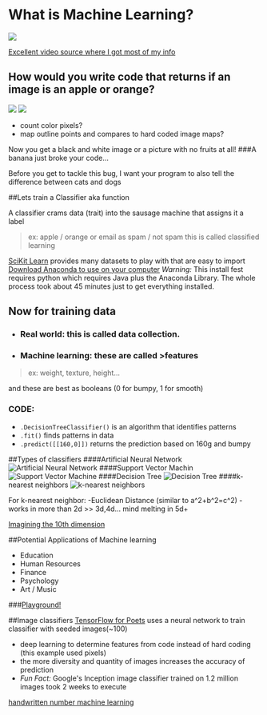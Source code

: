 # What is Machine Learning?

![](http://vignette4.wikia.nocookie.net/uncyclopedia/images/e/e3/Arnold_governator.jpg/revision/20070220123156)

[Excellent video source where I got most of my info](https://www.youtube.com/channel/UC_x5XG1OV2P6uZZ5FSM9Ttw)






## How would you write code that returns if an image is an apple or orange?

![](http://juliandance.org/wp-content/uploads/2016/01/RedApple.jpg)
![](http://media.istockphoto.com/photos/orange-picture-id185284489?k=6&m=185284489&s=170667a&w=0&h=TvhyH04fVa5kQ_LdU4CCwytvBRDxPhmKC8KZXa2YYsU=)
- count color pixels? 
- map outline points and compares to hard coded image maps?


Now you get a black and white image or a picture with no fruits at all!
###A banana just broke your code...

Before you get to tackle this bug, I want your program to also tell the difference between cats and dogs





##Lets train a Classifier aka function

A classifier crams data (trait) into the sausage machine that assigns it a label 

> ex: apple / orange   or   email as spam / not spam
	this is called classified learning 

[SciKit Learn](http://scikit-learn.org/stable/install.html) provides many datasets to play with that are easy to import
[Download Anaconda to use on your computer](https://www.continuum.io/downloads) *Warning:* This install fest requires python which requires Java plus the Anaconda Library. The whole process took about 45 minutes just to get everything installed.





## Now for training data
- ### Real world: this is called data collection. 
- ### Machine learning: these are called >features

> ex: weight, texture, height...

and these are best as booleans (0 for bumpy, 1 for smooth)




### CODE:
- `.DecisionTreeClassifier()` is an algorithm that identifies patterns 
- `.fit()` finds patterns in data
- `.predict([[160,0]])` returns the prediction based on 160g and bumpy




##Types of classifiers
####Artificial Neural Network
![Artificial Neural Network](https://www.tutorialspoint.com/artificial_intelligence/images/atypical_ann.jpg)
####Support Vector Machin
![Support Vector Machine](http://www.alivelearn.net/wp-content/uploads/2009/10/svm_linear_2class.png)
####Decision Tree
![Decision Tree](https://www.tutorialspoint.com/data_mining/images/dm_decision_tree.jpg)
####k-nearest neighbors
![k-nearest neighbors](http://www.saedsayad.com/images/KNN_example_1.png)

For k-nearest neighbor:
-Euclidean Distance (similar to a^2+b^2=c^2)
-works in more than 2d >> 3d,4d... mind melting in 5d+

[Imagining the 10th dimension](http://www.tenthdimension.com/medialinks.php)


##Potential Applications of Machine learning
- Education
- Human Resources
- Finance
- Psychology
- Art / Music

###[Playground!](http://playground.tensorflow.org/?utm_campaign=ai_series_pipeline_051116&utm_source=gdev&utm_medium=yt-desc#activation=tanh&batchSize=10&dataset=circle&regDataset=reg-plane&learningRate=0.03&regularizationRate=0&noise=0&networkShape=4,2&seed=0.96356&showTestData=false&discretize=false&percTrainData=50&x=true&y=true&xTimesY=false&xSquared=false&ySquared=false&cosX=false&sinX=false&cosY=false&sinY=false&collectStats=false&problem=classification&initZero=false&hideText=false">playground)






##Image classifiers
[TensorFlow for Poets](https://www.tensorflow.org/) uses a neural network to train classifier with seeded images(~100)

- deep learning to determine features from code instead of hard coding (this example used pixels)
- the more diversity and quantity of images increases the accuracy of prediction
- *Fun Fact:* Google's Inception image classifier trained on 1.2 million images took 2 weeks to execute


[handwritten number machine learning](https://www.youtube.com/watch?v=Gj0iyo265bc)

